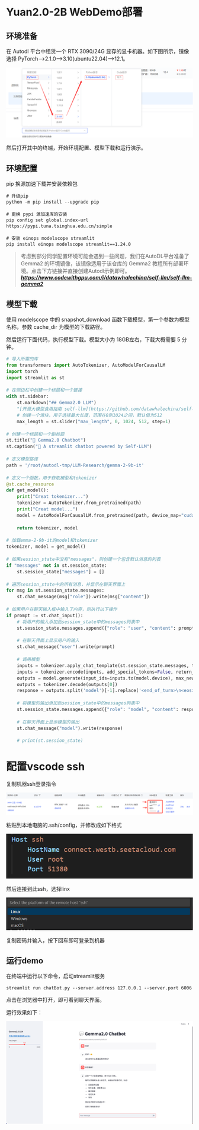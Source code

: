 # Yuan2.0-2B WebDemo部署

## 环境准备

在 Autodl 平台中租赁一个 RTX 3090/24G 显存的显卡机器。如下图所示，镜像选择 PyTorch-->2.1.0-->3.10(ubuntu22.04)-->12.1。

![开启机器配置选择](images/01-1.png)

然后打开其中的终端，开始环境配置、模型下载和运行演示。  

## 环境配置

pip 换源加速下载并安装依赖包

```shell
# 升级pip
python -m pip install --upgrade pip

# 更换 pypi 源加速库的安装
pip config set global.index-url https://pypi.tuna.tsinghua.edu.cn/simple

# 安装 einops modelscope streamlit
pip install einops modelscope streamlit==1.24.0
```  

> 考虑到部分同学配置环境可能会遇到一些问题，我们在AutoDL平台准备了Gemma2 的环境镜像，该镜像适用于该仓库的 Gemma2 教程所有部署环境。点击下方链接并直接创建Autodl示例即可。
> ***https://www.codewithgpu.com/i/datawhalechina/self-llm/self-llm-gemma2***


## 模型下载  

使用 modelscope 中的 snapshot_download 函数下载模型，第一个参数为模型名称，参数 cache_dir 为模型的下载路径。

然后运行下面代码，执行模型下载。模型大小为 18GB左右，下载大概需要 5 分钟。

```python
# 导入所需的库
from transformers import AutoTokenizer, AutoModelForCausalLM
import torch
import streamlit as st

# 在侧边栏中创建一个标题和一个链接
with st.sidebar:
    st.markdown("## Gemma2.0 LLM")
    "[开源大模型食用指南 self-llm](https://github.com/datawhalechina/self-llm.git)"
    # 创建一个滑块，用于选择最大长度，范围在0到1024之间，默认值为512
    max_length = st.slider("max_length", 0, 1024, 512, step=1)

# 创建一个标题和一个副标题
st.title("💬 Gemma2.0 Chatbot")
st.caption("🚀 A streamlit chatbot powered by Self-LLM")

# 定义模型路径
path = '/root/autodl-tmp/LLM-Research/gemma-2-9b-it'

# 定义一个函数，用于获取模型和tokenizer
@st.cache_resource
def get_model():
    print("Creat tokenizer...")
    tokenizer = AutoTokenizer.from_pretrained(path)
    print("Creat model...")
    model = AutoModelForCausalLM.from_pretrained(path, device_map="cuda", torch_dtype=torch.bfloat16,)
  
    return tokenizer, model

# 加载emma-2-9b-it的model和tokenizer
tokenizer, model = get_model()

# 如果session_state中没有"messages"，则创建一个包含默认消息的列表
if "messages" not in st.session_state:
    st.session_state["messages"] = []

# 遍历session_state中的所有消息，并显示在聊天界面上
for msg in st.session_state.messages:
    st.chat_message(msg["role"]).write(msg["content"])

# 如果用户在聊天输入框中输入了内容，则执行以下操作
if prompt := st.chat_input():
    # 将用户的输入添加到session_state中的messages列表中
    st.session_state.messages.append({"role": "user", "content": prompt})

    # 在聊天界面上显示用户的输入
    st.chat_message("user").write(prompt)

    # 调用模型
    inputs = tokenizer.apply_chat_template(st.session_state.messages, tokenize=False, add_generation_prompt=True)
    inputs = tokenizer.encode(inputs, add_special_tokens=False, return_tensors="pt")
    outputs = model.generate(input_ids=inputs.to(model.device), max_new_tokens=150)
    outputs = tokenizer.decode(outputs[0])
    response = outputs.split('model')[-1].replace('<end_of_turn>\n<eos>', '')

    # 将模型的输出添加到session_state中的messages列表中
    st.session_state.messages.append({"role": "model", "content": response})

    # 在聊天界面上显示模型的输出
    st.chat_message("model").write(response)

    # print(st.session_state)
```

# 配置vscode ssh

复制机器ssh登录指令

![](images/03-0.png)

粘贴到本地电脑的.ssh/config，并修改成如下格式

![](images/03-1.png)

然后连接到此ssh，选择linx

![](images/03-2.png)

复制密码并输入，按下回车即可登录到机器

## 运行demo

在终端中运行以下命令，启动streamlit服务

```shell
streamlit run chatBot.py --server.address 127.0.0.1 --server.port 6006
```

点击在浏览器中打开，即可看到聊天界面。

运行效果如下：

![alt text](./images/03-3.png)

